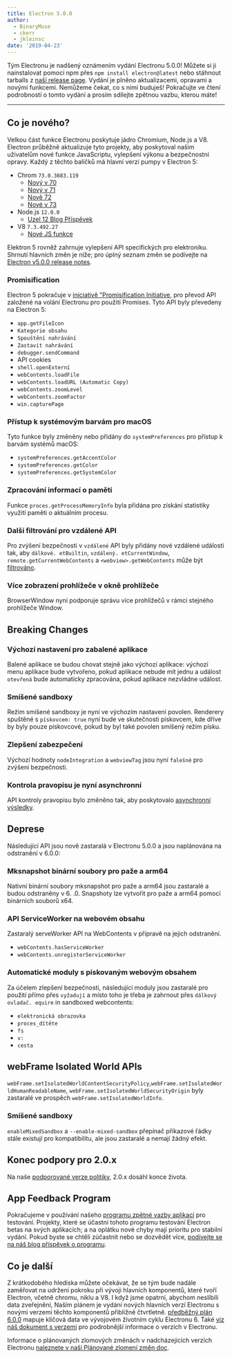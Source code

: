 ```yaml
---
title: Electron 5.0.0
author:
  - BinaryMuse
  - ckerr
  - jkleinsc
date: '2019-04-23'
---
```


Tým Electronu je nadšený oznámením vydání Electronu 5.0.0! Můžete si ji nainstalovat pomocí npm přes `npm install electron@latest` nebo stáhnout tarballs z [naší release page](https://github.com/electron/electron/releases/tag/v5.0.0). Vydání je plněno aktualizacemi, opravami a novými funkcemi. Nemůžeme čekat, co s nimi buduješ! Pokračujte ve čtení podrobností o tomto vydání a prosím sdílejte zpětnou vazbu, kterou máte!

---

## Co je nového?

Velkou část funkce Electronu poskytuje jádro Chromium, Node.js a V8. Electron průběžně aktualizuje tyto projekty, aby poskytoval našim uživatelům nové funkce JavaScriptu, vylepšení výkonu a bezpečnostní opravy. Každý z těchto balíčků má hlavní verzi pumpy v Electron 5:

- Chrom `73.0.3683.119`
  - [Nový v 70](https://developers.google.com/web/updates/2018/10/nic70)
  - [Nový v 71](https://developers.google.com/web/updates/2018/12/nic71)
  - [Nově 72](https://developers.google.com/web/updates/2019/01/nic72)
  - [Nové v 73](https://developers.google.com/web/updates/2019/03/nic73)
- Node.js `12.0.0`
  - [Uzel 12 Blog Příspěvek](https://nodejs.org/en/blog/release/v12.0.0/)
- V8 `7.3.492.27`
  - [Nové JS funkce](https://twitter.com/mathias/status/1120700101637353473)

Elektron 5 rovněž zahrnuje vylepšení API specifických pro elektroniku. Shrnutí hlavních změn je níže; pro úplný seznam změn se podívejte na [Electron v5.0.0 release notes](https://github.com/electron/electron/releases/tag/v5.0.0).

### Promisification

Electron 5 pokračuje v [iniciativě "Promisification Initiative,](https://github.com/electron/electron/blob/5-0-x/docs/api/promisification.md) pro převod API založené na volání Electronu pro použití Promises. Tyto API byly převedeny na Electron 5:
* `app.getFileIcon`
* `Kategorie obsahu`
* `Spouštění nahrávání`
* `Zastavit nahrávání`
* `debugger.sendCommand`
* API cookies
* `shell.openExterní`
* `webContents.loadFile`
* `webContents.loadURL (Automatic Copy)`
* `webContents.zoomLevel`
* `webContents.zoomFactor`
* `win.capturePage`

### Přístup k systémovým barvám pro macOS

Tyto funkce byly změněny nebo přidány do `systemPreferences` pro přístup k barvám systémů macOS:
* `systemPreferences.getAccentColor`
* `systemPreferences.getColor`
* `systemPreferences.getSystemColor`

### Zpracování informací o paměti

Funkce `proces.getProcessMemoryInfo` byla přidána pro získání statistiky využití paměti o aktuálním procesu.

### Další filtrování pro vzdálené API

Pro zvýšení bezpečnosti v `vzdálené` API byly přidány nové vzdálené události tak, aby `dálkové. etBuiltin`, `vzdálený. etCurrentWindow`, `remote.getCurrentWebContents` a `<webview>.getWebContents` může být [filtrováno](https://github.com/electron/electron/blob/master/docs/tutorial/security.md#13-disable-or-limit-creation-of-new-windows).

### Více zobrazení prohlížeče v okně prohlížeče

BrowserWindow nyní podporuje správu více prohlížečů v rámci stejného prohlížeče Window.

## Breaking Changes

### Výchozí nastavení pro zabalené aplikace

Balené aplikace se budou chovat stejně jako výchozí aplikace: výchozí menu aplikace bude vytvořeno, pokud aplikace nebude mít jednu a událost `otevřená` bude automaticky zpracována, pokud aplikace nezvládne událost.

### Smíšené sandboxy

Režim smíšené sandboxy je nyní ve výchozím nastavení povolen. Renderery spuštěné s `pískovcem: true` nyní bude ve skutečnosti pískovcem, kde dříve by byly pouze pískovcové, pokud by byl také povolen smíšený režim písku.

### Zlepšení zabezpečení
Výchozí hodnoty `nodeIntegration` a `webviewTag` jsou nyní `falešné` pro zvýšení bezpečnosti.

### Kontrola pravopisu je nyní asynchronní

API kontroly pravopisu bylo změněno tak, aby poskytovalo [asynchronní výsledky](https://github.com/electron/electron/blob/5-0-x/docs/api/web-frame.md#webframesetspellcheckproviderlanguage-provider).

## Deprese

Následující API jsou nově zastaralá v Electronu 5.0.0 a jsou naplánována na odstranění v 6.0.0:

### Mksnapshot binární soubory pro paže a arm64
Nativní binární soubory mksnapshot pro paže a arm64 jsou zastaralé a budou odstraněny v 6. .0. Snapshoty lze vytvořit pro paže a arm64 pomocí binárních souborů x64.

### API ServiceWorker na webovém obsahu
Zastaralý serveWorker API na WebContents v přípravě na jejich odstranění.
* `webContents.hasServiceWorker`
* `webContents.unregisterServiceWorker`

### Automatické moduly s pískovaným webovým obsahem
Za účelem zlepšení bezpečnosti, následující moduly jsou zastaralé pro použití přímo přes `vyžadují` a místo toho je třeba je zahrnout přes `dálkový ovladač. equire` in sandboxed webcontents:
* `elektronická obrazovka`
* `proces_dítěte`
* `fs`
* `v:`
* `cesta`

## webFrame Isolated World APIs
`webFrame.setIsolatedWorldContentSecurityPolicy`,`webFrame.setIsolatedWorldHumanReadableName`, `webFrame.setIsolatedWorldSecurityOrigin` byly zastaralé ve prospěch `webFrame.setIsolatedWorldInfo`.

### Smíšené sandboxy
`enableMixedSandbox` a `--enable-mixed-sandbox` přepínač příkazové řádky stále existují pro kompatibilitu, ale jsou zastaralé a nemají žádný efekt.

## Konec podpory pro 2.0.x

Na naše [podporované verze politiky](https://electronjs.org/docs/tutorial/support#supported-versions), 2.0.x dosáhl konce života.

## App Feedback Program

Pokračujeme v používání našeho [programu zpětné vazby aplikací](https://electronjs.org/blog/app-feedback-program) pro testování. Projekty, které se účastní tohoto programu testování Electron betas na svých aplikacích; a na oplátku nové chyby mají prioritu pro stabilní vydání. Pokud byste se chtěli zúčastnit nebo se dozvědět více, [podívejte se na náš blog příspěvek o programu](https://electronjs.org/blog/app-feedback-program).

## Co je další

Z krátkodobého hlediska můžete očekávat, že se tým bude nadále zaměřovat na udržení pokroku při vývoji hlavních komponentů, které tvoří Electron, včetně chromu, niklu a V8. I když jsme opatrní, abychom neslíbili data zveřejnění, Naším plánem je vydání nových hlavních verzí Electronu s novými verzemi těchto komponentů přibližně čtvrtletně. [předběžný plán 6.0.0](https://electronjs.org/docs/tutorial/electron-timelines#600-release-schedule) mapuje klíčová data ve vývojovém životním cyklu Electronu 6. Také [viz náš dokument s verzemi](https://electronjs.org/docs/tutorial/electron-versioning) pro podrobnější informace o verzích v Electronu.

Informace o plánovaných zlomových změnách v nadcházejících verzích Electronu [naleznete v naší Plánované zlomení změn doc](https://github.com/electron/electron/blob/master/docs/api/breaking-changes.md).
